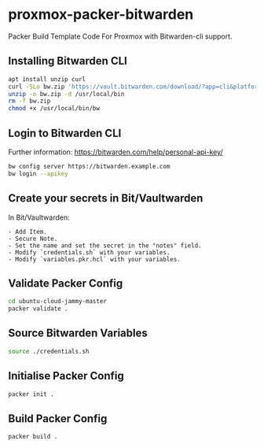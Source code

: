 # proxmox-packer-bitwarden

Packer Build Template Code For Proxmox with Bitwarden-cli support.

## Installing Bitwarden CLI

```bash
apt install unzip curl
curl -SLo bw.zip 'https://vault.bitwarden.com/download/?app=cli&platform=linux'
unzip -o bw.zip -d /usr/local/bin
rm -f bw.zip
chmod +x /usr/local/bin/bw
```

## Login to Bitwarden CLI

Further information: <https://bitwarden.com/help/personal-api-key/>

```bash
bw config server https://bitwarden.example.com
bw login --apikey
```

## Create your secrets in Bit/Vaultwarden

In Bit/Vaultwarden:

```text
- Add Item.
- Secure Note.
- Set the name and set the secret in the "notes" field.
- Modify `credentials.sh` with your variables.
- Modify `variables.pkr.hcl` with your variables.
```

## Validate Packer Config

```bash
cd ubuntu-cloud-jammy-master
packer validate .
```

## Source Bitwarden Variables

```bash
source ./credentials.sh
```

## Initialise Packer Config

```bash
packer init .
```

## Build Packer Config

```bash
packer build .
```
